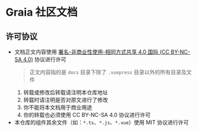 # Graia 社区文档

## 许可协议

- 文档正文内容使用 [署名-非商业性使用-相同方式共享 4.0 国际 (CC BY-NC-SA 4.0)](https://creativecommons.org/licenses/by-nc-sa/4.0/deed.zh) 协议进行许可
  > 正文内容指的是 `docs` 目录下除了 `.vuepress` 目录以外的所有目录及文件
  1. 转载或修改后转载请注明本仓库地址
  2. 转载时请注明是否对原文进行了修改
  3. 你不能将本文档用于商业用途
  4. 你的转载也必须使用 CC BY-NC-SA 4.0 协议进行许可
- 本仓库的组件其余文件（如：`*.ts`、`*.js`、`*.vue`）使用 MIT 协议进行许可
